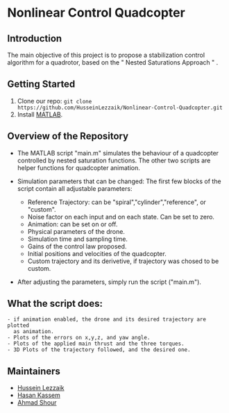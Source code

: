 # Nonlinear Control Quadcopter

## Introduction
The main objective of this project is to propose a stabilization control algorithm for a quadrotor, based on the " Nested Saturations Approach " .

## Getting Started
1.  Clone our repo: `git clone https://github.com/HusseinLezzaik/Nonlinear-Control-Quadcopter.git`
2.  Install [MATLAB](https://fr.mathworks.com/products/matlab-online.html).

## Overview of the Repository
* The MATLAB script "main.m" simulates the behaviour of a quadcopter 
controlled by nested saturation functions. The other two scripts are 
helper functions for quadcopter animation.

* Simulation parameters that can be changed: The first few blocks of 
   the script contain all adjustable parameters:
	- Reference Trajectory: can be "spiral","cylinder","reference", or
							"custom".
	- Noise factor on each input and on each state. Can be set to zero.
	- Animation: can be set on or off.
	- Physical parameters of the drone.
	- Simulation time and sampling time.
	- Gains of the control law proposed.
	- Initial positions and velocities of the quadcopter.
	- Custom trajectory and its derivetive, if trajectory was chosed to
	  be custom.

* After adjusting the parameters, simply run the script ("main.m").

## What the script does:
	- if animation enabled, the drone and its desired trajectory are plotted
	  as animation.
	- Plots of the errors on x,y,z, and yaw angle.
	- Plots of the applied main thrust and the three torques.
	- 3D Plots of the trajectory followed, and the desired one.

## Maintainers
* [Hussein Lezzaik](www.husseinlezzaik.com)
* [Hasan Kassem](https://www.linkedin.com/in/hasan-kassem-02625119b/)
* [Ahmad Shour](https://www.linkedin.com/in/ahmad-shour-1531371a8/)

